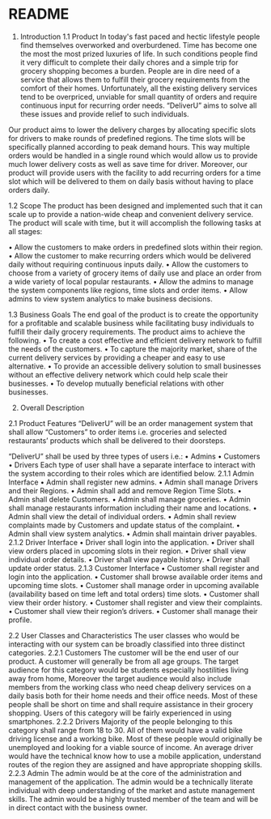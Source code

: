 # README
1. Introduction
1.1 Product
In today's fast paced and hectic lifestyle people find themselves overworked and overburdened. Time
has become one the most the most prized luxuries of life. In such conditions people find it very
difficult to complete their daily chores and a simple trip for grocery shopping becomes a burden.
People are in dire need of a service that allows them to fulfill their grocery requirements from the
comfort of their homes. Unfortunately, all the existing delivery services tend to be overpriced,
unviable for small quantity of orders and require continuous input for recurring order needs.
“DeliverU” aims to solve all these issues and provide relief to such individuals.

Our product aims to lower the delivery charges by allocating specific slots for drivers to make rounds
of predefined regions. The time slots will be specifically planned according to peak demand hours.
This way multiple orders would be handled in a single round which would allow us to provide much
lower delivery costs as well as save time for driver. Moreover, our product will provide users with
the facility to add recurring orders for a time slot which will be delivered to them on daily basis
without having to place orders daily.

1.2 Scope
The product has been designed and implemented such that it can scale up to provide a nation-wide
cheap and convenient delivery service. The product will scale with time, but it will accomplish the
following tasks at all stages:

• Allow the customers to make orders in predefined slots within their region.
• Allow the customer to make recurring orders which would be delivered daily without
requiring continuous inputs daily.
• Allow the customers to choose from a variety of grocery items of daily use and place an order
from a wide variety of local popular restaurants.
• Allow the admins to manage the system components like regions, time slots and order items.
• Allow admins to view system analytics to make business decisions.

1.3 Business Goals
The end goal of the product is to create the opportunity for a profitable and scalable business while
facilitating busy individuals to fulfill their daily grocery requirements. The product aims to achieve
the following.
• To create a cost effective and efficient delivery network to fulfill the needs of the customers.
• To capture the majority market, share of the current delivery services by providing a cheaper
and easy to use alternative.
• To provide an accessible delivery solution to small businesses without an effective delivery
network which could help scale their businesses.
• To develop mutually beneficial relations with other businesses.

2. Overall Description

2.1 Product Features
“DeliverU” will be an order management system that shall allow “Customers” to order items i.e.
groceries and selected restaurants’ products which shall be delivered to their doorsteps.

“DeliverU” shall be used by three types of users i.e.:
• Admins
• Customers
• Drivers
Each type of user shall have a separate interface to interact with the system according to their roles
which are identified below.
2.1.1 Admin Interface
• Admin shall register new admins.
• Admin shall manage Drivers and their Regions.
• Admin shall add and remove Region Time Slots.
• Admin shall delete Customers.
• Admin shall manage groceries.
• Admin shall manage restaurants information including their name and locations.
• Admin shall view the detail of individual orders.
• Admin shall review complaints made by Customers and update status of the complaint.
• Admin shall view system analytics.
• Admin shall maintain driver payables.
2.1.2 Driver Interface
• Driver shall login into the application.
• Driver shall view orders placed in upcoming slots in their region.
• Driver shall view individual order details.
• Driver shall view payable history.
• Driver shall update order status.
2.1.3 Customer Interface
• Customer shall register and login into the application.
• Customer shall browse available order items and upcoming time slots.
• Customer shall manage order in upcoming available (availability based on time left and total
orders) time slots.
• Customer shall view their order history.
• Customer shall register and view their complaints.
• Customer shall view their region’s drivers.
• Customer shall manage their profile.

2.2 User Classes and Characteristics
The user classes who would be interacting with our system can be broadly classified into three distinct
categories.
2.2.1 Customers
The customer will be the end user of our product. A customer will generally be from all age groups.
The target audience for this category would be students especially hostilities living away from home,
Moreover the target audience would also include members from the working class who need cheap
delivery services on a daily basis both for their home needs and their office needs. Most of these
people shall be short on time and shall require assistance in their grocery shopping. Users of this
category will be fairly experienced in using smartphones.
2.2.2 Drivers
Majority of the people belonging to this category shall range from 18 to 30. All of them would have
a valid bike driving license and a working bike. Most of these people would originally be unemployed
and looking for a viable source of income. An average driver would have the technical know how to
use a mobile application, understand routes of the region they are assigned and have appropriate
shopping skills.
2.2.3 Admin
The admin would be at the core of the administration and management of the application. The admin
would be a technically literate individual with deep understanding of the market and astute
management skills. The admin would be a highly trusted member of the team and will be in direct
contact with the business owner.
